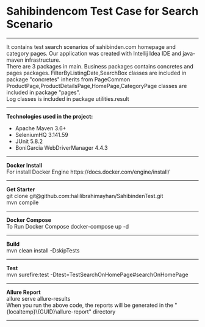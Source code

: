 # Sahibindencom Test Case for Search Scenario  
<hr>
It contains test search scenarios of sahibinden.com homepage and category pages.
Our application was created with Intellij Idea IDE and java-maven infrastructure.<br>
There are 3 packages in main. Business packages contains concretes and pages packages. FilterByListingDate,SearchBox classes are included in package "concretes" inherits from PageCommon<br>ProductPage,ProductDetailsPage,HomePage,CategoryPage classes are included in package "pages".<br>Log classes is included in package utilities.result 
<hr>
<b>Technologies used in the project:</b><br>
<ul>
<li>Apache Maven 3.6+</li>
<li>SeleniumHQ 3.141.59</li>
<li>JUnit 5.8.2</li>
<li>BoniGarcia WebDriverManager 4.4.3</li>
</ul><hr>
<b>Docker Install</b><br>
For install Docker Engine https://docs.docker.com/engine/install/<br>
<hr>
<b>Get Starter</b><br>
git clone git@github.com:halilibrahimayhan/SahibindenTest.git<br>
mvn compile<br><hr>
<b>Docker Compose</b><br>
To Run Docker Compose docker-compose up -d<hr>
<b>Build</b><br>
mvn clean install -DskipTests<hr>
<b>Test</b><br>
mvn surefire:test -Dtest=TestSearchOnHomePage#searchOnHomePage<hr>
<b>Allure Report</b><br>
allure serve allure-results<br>
When you run the above code, the reports will be generated in the "{localtemp}\{GUID}\allure-report" directory<hr>
